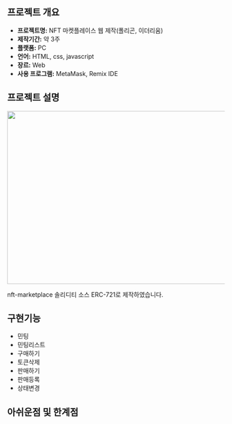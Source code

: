 ## 프로젝트 개요

* **프로젝트명:** NFT 마켓플레이스 웹 제작(폴리곤, 이더리움)
* **제작기간:** 약 3주
* **플랫폼:** PC
* **언어:** HTML, css, javascript
* **장르:** Web
* **사용 프로그램:** MetaMask, Remix IDE

## 프로젝트 설명 

<img src="./images/sample.PNG" width="700" height="400">

nft-marketplace 솔리디티 소스 ERC-721로 제작하였습니다.

## 구현기능
- 민팅
- 민팅리스트
- 구매하기
- 토큰삭제
- 판매하기
- 판매등록
- 상태변경

## 아쉬운점 및 한계점
